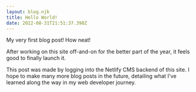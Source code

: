 ```yaml
---
layout: blog.njk
title: Hello World!
date: 2022-08-31T21:51:37.398Z
---
```

My very first blog post! How neat!

After working on this site off-and-on for the better part of the year, it feels good to finally launch it. 

This post was made by logging into the Netlify CMS backend of this site. I hope to make many more blog posts in the future, detailing what I've learned along the way in my web developer journey.